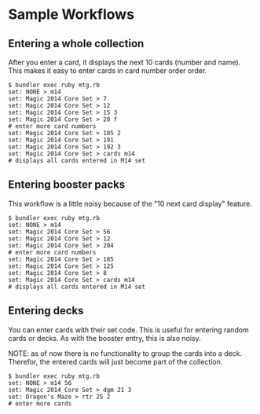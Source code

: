# Sample Workflows

## Entering a whole collection

After you enter a card, it displays the next 10 cards (number and name). This makes it easy to enter cards in card number order order.

    $ bundler exec ruby mtg.rb
    set: NONE > m14
    set: Magic 2014 Core Set > 7
    set: Magic 2014 Core Set > 12
    set: Magic 2014 Core Set > 15 3
    set: Magic 2014 Core Set > 20 f
    # enter more card numbers
    set: Magic 2014 Core Set > 185 2
    set: Magic 2014 Core Set > 191
    set: Magic 2014 Core Set > 192 3
    set: Magic 2014 Core Set > cards m14
    # displays all cards entered in M14 set

## Entering booster packs

This workflow is a little noisy because of the "10 next card display" feature.

    $ bundler exec ruby mtg.rb
    set: NONE > m14
    set: Magic 2014 Core Set > 56
    set: Magic 2014 Core Set > 12
    set: Magic 2014 Core Set > 204
    # enter more card numbers
    set: Magic 2014 Core Set > 185
    set: Magic 2014 Core Set > 125
    set: Magic 2014 Core Set > 8
    set: Magic 2014 Core Set > cards m14
    # displays all cards entered in M14 set

## Entering decks

You can enter cards with their set code. This is useful for entering random cards or decks. As with the booster entry, this is also noisy.

NOTE: as of now there is no functionality to group the cards into a deck. Therefor, the entered cards will just become part of the collection.

    $ bundler exec ruby mtg.rb
    set: NONE > m14 56
    set: Magic 2014 Core Set > dgm 21 3
    set: Dragon's Maze > rtr 25 2
    # enter more cards
